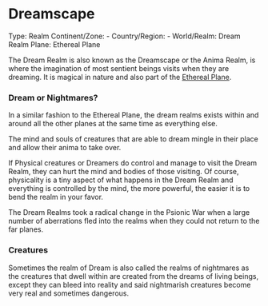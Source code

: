 # Dreamscape

Type: Realm
Continent/Zone: -
Country/Region: -
World/Realm: Dream Realm
Plane: Ethereal Plane

The Dream Realm is also known as the Dreamscape or the Anima Realm, is where the imagination of most sentient beings visits when they are dreaming. It is magical in nature and also part of the [Ethereal Plane](Ethereal%20Plane%20b1f9605fddc34e65ba11ce458e0e6c97.md).

### Dream or Nightmares?

In a similar fashion to the Ethereal Plane, the dream realms exists within and around all the other planes at the same time as everything else.

The mind and souls of creatures that are able to dream mingle in their place and allow their anima to take over.

If Physical creatures or Dreamers do control and manage to visit the Dream Realm, they can hurt the mind and bodies of those visiting. Of course, physicality is a tiny aspect of what happens in the Dream Realm and everything is controlled by the mind, the more powerful, the easier it is to bend the realm in your favor.

The Dream Realms took a radical change in the Psionic War when a large number of aberrations fled into the realms when they could not return to the far planes.

### Creatures

Sometimes the realm of Dream is also called the realms of nightmares as the creatures that dwell within are created from the dreams of living beings, except they can bleed into reality and said nightmarish creatures become very real and sometimes dangerous.